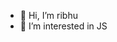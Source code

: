 - 👋 Hi, I’m ribhu
- 👀 I’m interested in JS

<!---
ribhubatik/ribhubatik is a ✨ special ✨ repository because its `README.md` (this file) appears on your GitHub profile.
You can click the Preview link to take a look at your changes.
--->
